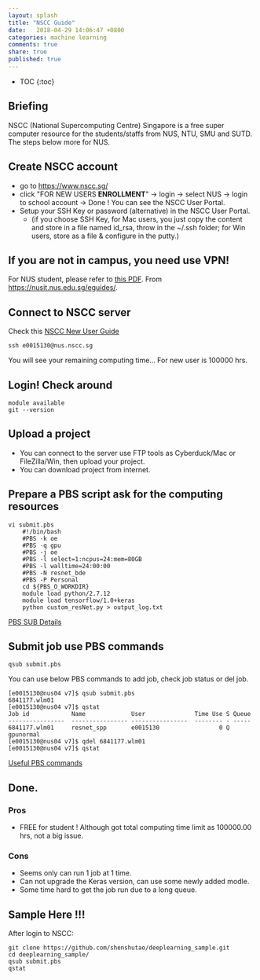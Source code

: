 ```yaml
---
layout: splash
title: "NSCC Guide"
date:   2018-04-29 14:06:47 +0800
categories: machine learning
comments: true
share: true
published: true
---
```

* TOC
{:toc}

## Briefing 
NSCC (National Supercomputing Centre) Singapore is a free super computer resource for the students/staffs from NUS, NTU, SMU and SUTD.      
The steps below more for NUS.

## Create NSCC account
- go to https://www.nscc.sg/
- click "FOR NEW USERS **ENROLLMENT**" -> login -> select NUS -> login to school account -> Done ! You can see the NSCC User Portal.
- Setup your SSH Key or password (alternative) in the NSCC User Portal.
    + (if you choose SSH Key, for Mac users, you just copy the content and store in a file named id_rsa, throw in the ~/.ssh folder; for Win users, store as a file & configure in the putty.)

## If you are not in campus, you need use VPN!
For NUS student, please refer to [this PDF](https://nusit.nus.edu.sg/qat4/wp-content/uploads/downloads/nvpn/nVPN-config-guide-for-students.pdf). From https://nusit.nus.edu.sg/eguides/.     

## Connect to NSCC server
Check this [NSCC New User Guide](https://help.nscc.sg/wp-content/uploads/2017/06/NSCC_New_User_Starter_Guide_v0.1.pdf)    
```
ssh e0015130@nus.nscc.sg
```
You will see your remaining computing time... For new user is 100000 hrs. 

## Login! Check around
```
module available
git --version
```

## Upload a project
- You can connect to the server use FTP tools as Cyberduck/Mac or FileZilla/Win, then upload your project.
- You can download project from internet. 

## Prepare a PBS script ask for the computing resources
```
vi submit.pbs
    #!/bin/bash
    #PBS -k oe
    #PBS -q gpu
    #PBS -j oe
    #PBS -l select=1:ncpus=24:mem=80GB
    #PBS -l walltime=24:00:00
    #PBS -N resnet_bde
    #PBS -P Personal
    cd ${PBS_O_WORKDIR}
    module load python/2.7.12
    module load tensorflow/1.0+keras
    python custom_resNet.py > output_log.txt
```
[PBS SUB Details](https://www.nas.nasa.gov/hecc/support/kb/commonly-used-qsub-options-in-pbs-scripts-or-in-the-qsub-command-line_175.html)

## Submit job use PBS commands
```
qsub submit.pbs
```

You can use below PBS commands to add job, check job status or del job.
```
[e0015130@nus04 v7]$ qsub submit.pbs 
6841177.wlm01
[e0015130@nus04 v7]$ qstat
Job id            Name             User              Time Use S Queue
----------------  ---------------- ----------------  -------- - -----
6841177.wlm01     resnet_spp       e0015130                 0 Q gpunormal       
[e0015130@nus04 v7]$ qdel 6841177.wlm01
[e0015130@nus04 v7]$ qstat
```
[Useful PBS commands](https://www.nas.nasa.gov/hecc/support/kb/commonly-used-pbs-commands_174.html)

## Done.
### Pros
- FREE for student ! Although got total computing time limit as 100000.00 hrs, not a big issue.

### Cons
- Seems only can run 1 job at 1 time.
- Can not upgrade the Keras version, can use some newly added modle.
- Some time hard to get the job run due to a long queue.

## Sample Here !!!
After login to NSCC:
```
git clone https://github.com/shenshutao/deeplearning_sample.git
cd deeplearning_sample/
qsub submit.pbs
qstat
```



